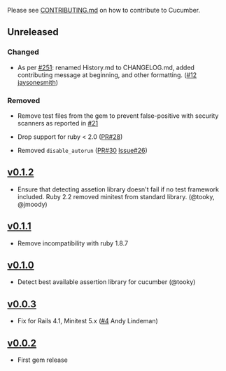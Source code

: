 Please see [CONTRIBUTING.md](https://github.com/cucumber/cucumber/blob/master/CONTRIBUTING.md) on how to contribute to Cucumber.

## Unreleased

### Changed

* As per [#251](https://github.com/cucumber/cucumber/issues/251): renamed History.md to CHANGELOG.md, added contributing message at beginning, and other formatting. ([#12](https://github.com/cucumber/multi_test/pull/12) [jaysonesmith](https://github.com/jaysonesmith/))

### Removed

* Remove test files from the gem to prevent false-positive with security scanners
  as reported in [#21](https://github.com/cucumber/multi_test/issues/21)

* Drop support for ruby < 2.0
  ([PR#28](https://github.com/cucumber/multi_test/pull/28))

* Removed `disable_autorun`
  ([PR#30](https://github.com/cucumber/multi_test/pull/30)
   [Issue#26](https://github.com/cucumber/multi_test/issues/26))

## [v0.1.2](https://github.com/cucumber/multi_test/compare/v0.1.1...v0.1.2)

* Ensure that detecting assetion library doesn't fail if no test framework
  included. Ruby 2.2 removed minitest from standard library. (@tooky, @jmoody)

## [v0.1.1](https://github.com/cucumber/multi_test/compare/v0.1.0...v0.1.1)

* Remove incompatibility with ruby 1.8.7

## [v0.1.0](https://github.com/cucumber/multi_test/compare/v0.0.3...v0.1.0)

* Detect best available assertion library for cucumber (@tooky)

## [v0.0.3](https://github.com/cucumber/multi_test/compare/v0.0.2...v0.0.3)

* Fix for Rails 4.1, Minitest 5.x ([#4](https://github.com/cucumber/multi_test/pull/4) Andy Lindeman)

## [v0.0.2](https://github.com/cucumber/multi_test/compare/bae4b700eb63cfb4e95f7acc35e25683f697905a...v0.0.2)

* First gem release
